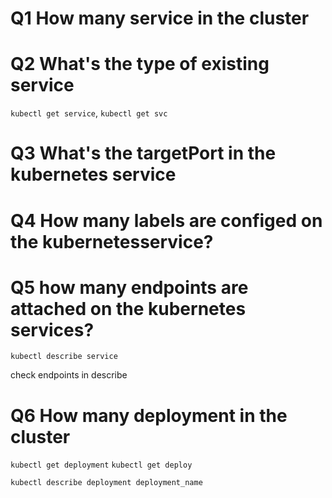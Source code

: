 # Q1 How many service in the cluster
# Q2 What's the type of existing service

`kubectl get service`, `kubectl get svc`

# Q3 What's the targetPort in the kubernetes service
# Q4 How many labels are configed on the  kubernetesservice?
# Q5 how many endpoints are attached on the kubernetes services?


`kubectl describe service`

check endpoints in describe

# Q6 How many deployment in the cluster

`kubectl get deployment` `kubectl get deploy`

`kubectl describe deployment deployment_name`



